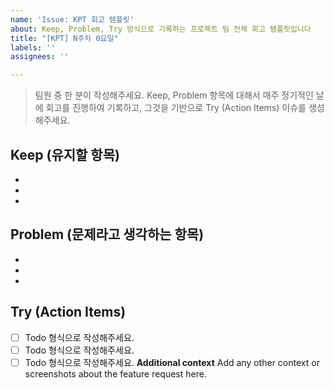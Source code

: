 ```yaml
---
name: 'Issue: KPT 회고 템플릿'
about: Keep, Problem, Try 방식으로 기록하는 프로젝트 팀 전체 회고 템플릿입니다
title: "[KPT] N주차 0요일"
labels: ''
assignees: ''

---
```


> 팀원 중 한 분이 작성해주세요.
> Keep, Problem 항목에 대해서 매주 정기적인 날에 회고를 진행하여 기록하고, 그것을 기반으로 Try (Action Items)  이슈를 생성해주세요.

## Keep (유지할 항목)
- 
- 
-

## Problem (문제라고 생각하는 항목)
-
-
-

## Try (Action Items)
- [ ] Todo 형식으로 작성해주세요.
- [ ] Todo 형식으로 작성해주세요.
- [ ] Todo 형식으로 작성해주세요.
**Additional context**
Add any other context or screenshots about the feature request here.
